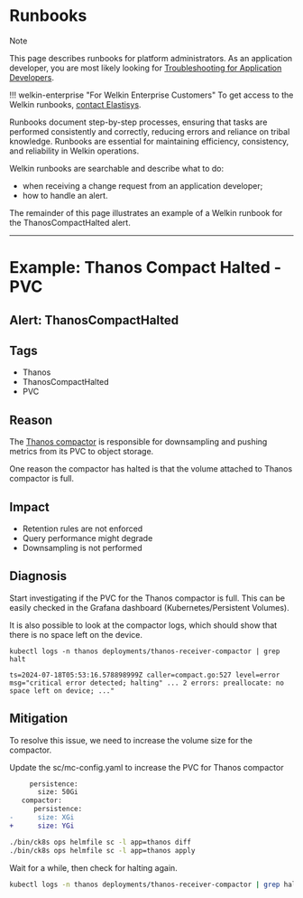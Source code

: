 # Runbooks

> [!NOTE]
> This page describes runbooks for platform administrators.
> As an application developer, you are most likely looking for [Troubleshooting for Application Developers](../user-guide/troubleshooting.md).

!!! welkin-enterprise "For Welkin Enterprise Customers"
    To get access to the Welkin runbooks, [contact Elastisys](https://elastisys.com/contact/).

Runbooks document step-by-step processes, ensuring that tasks are performed consistently and correctly, reducing errors and reliance on tribal knowledge.
Runbooks are essential for maintaining efficiency, consistency, and reliability in Welkin operations.

Welkin runbooks are searchable and describe what to do:

- when receiving a change request from an application developer;
- how to handle an alert.

The remainder of this page illustrates an example of a Welkin runbook for the ThanosCompactHalted alert.

<!--
    Ignore markdown errors below this line, given that we just included this document verbatimely.
-->
<!-- markdownlint-disable -->

<hr>

# Example: Thanos Compact Halted - PVC

## Alert: ThanosCompactHalted

## Tags

- Thanos
- ThanosCompactHalted
- PVC

## Reason

The [Thanos compactor](https://thanos.io/tip/components/compact.md/) is responsible for downsampling and pushing metrics from its PVC to object storage.

One reason the compactor has halted is that the volume attached to Thanos compactor is full.

## Impact

- Retention rules are not enforced
- Query performance might degrade
- Downsampling is not performed

## Diagnosis

Start investigating if the PVC for the Thanos compactor is full.
This can be easily checked in the Grafana dashboard (Kubernetes/Persistent Volumes).

It is also possible to look at the compactor logs, which should show that there is no space left on the device.

```console
kubectl logs -n thanos deployments/thanos-receiver-compactor | grep halt

ts=2024-07-18T05:53:16.578898999Z caller=compact.go:527 level=error msg="critical error detected; halting" ... 2 errors: preallocate: no space left on device; ..."
```

## Mitigation

To resolve this issue, we need to increase the volume size for the compactor.

Update the sc/mc-config.yaml to increase the PVC for Thanos compactor

```diff
     persistence:
       size: 50Gi
   compactor:
      persistence:
-      size: XGi
+      size: YGi
```

```bash
./bin/ck8s ops helmfile sc -l app=thanos diff
./bin/ck8s ops helmfile sc -l app=thanos apply
```

Wait for a while, then check for halting again.

```bash
kubectl logs -n thanos deployments/thanos-receiver-compactor | grep halt
```
